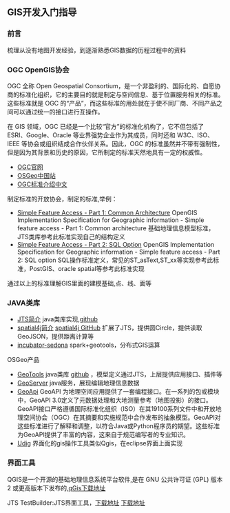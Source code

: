 ## GIS开发入门指导
### 前言
梳理从没有地图开发经验，到逐渐熟悉GIS数据的历程过程中的资料

### OGC OpenGIS协会

OGC 全称 Open Geospatial Consortium，是一个非盈利的、国际化的、自愿协商的标准化组织，它的主要目的就是制定与空间信息、基于位置服务相关的标准。这些标准就是 OGC 的“产品”，而这些标准的用处就在于使不同厂商、不同产品之间可以通过统一的接口进行互操作。

在 GIS 领域，OGC 已经是一个比较“官方”的标准化机构了，它不但包括了 ESRI、Google、Oracle 等业界强势企业作为其成员，同时还和 W3C、ISO、IEEE 等协会或组织结成合作伙伴关系。因此，OGC 的标准虽然并不带有强制性，但是因为其背景和历史的原因，它所制定的标准天然地具有一定的权威性。

* [OGC官网](https://www.ogc.org/)
* [OSGeo中国站](https://www.osgeo.cn/)
* [OGC标准介绍中文](https://www.osgeo.cn/doc_ogcstd/index.html)

制定标准的开放协会，制定的标准,举例：
 
* [Simple Feature Access - Part 1: Common Architecture](https://www.ogc.org/standards/sfa) OpenGIS Implementation Specification for Geographic information - Simple feature access - Part 1: Common architecture 基础地理信息模型标准，JTS类库参考此标准实现自己的结构定义
* [Simple Feature Access - Part 2: SQL Option](https://www.ogc.org/standards/sfs) OpenGIS Implementation Specification for Geographic information - Simple feature access - Part 2: SQL option SQL操作标准定义，常见的ST_asText,ST_xx等实现参考此标准，PostGIS、oracle spatial等参考此标准实现

通过以上的标准理解GIS里面的建模基础,点、线、面等

### JAVA类库

* [JTS简介](https://blog.csdn.net/weixin_40294332/article/details/124124042) java类库实现,[github](https://github.com/locationtech/jts)
* [spatial4j简介](https://blog.csdn.net/weixin_40294332/article/details/124210247) [spatial4j GitHub](https://github.com/locationtech/spatial4j) 扩展了JTS，提供圆Circle，提供读取GeoJSON，提供距离计算等
* [incubator-sedona](https://github.com/apache/incubator-sedona) spark+geotools，分布式GIS运算

OSGeo产品

* [GeoTools](https://blog.csdn.net/weixin_40294332/article/details/112506324) java类库 [github](https://github.com/geotools/geotools) ，模型定义通过JTS，上层提供应用接口、插件等
* [GeoServer](https://github.com/geoserver/geoserver) java服务，展现编辑地理信息数据
* [GeoApi](https://github.com/opengeospatial/geoapi) GeoAPI 为地理空间应用提供了一套编程接口。在一系列的包或模块中，GeoAPI 3.0定义了元数据处理和大地测量参考（地图投影）的接口。GeoAPI接口严格遵循国际标准化组织（ISO）在其19100系列文件中和开放地理空间协会（OGC）在其摘要和实施规范中合作发布的抽象模型。GeoAPI对这些标准进行了解释和调整，以符合Java或Python程序员的期望。这些标准为GeoAPI提供了丰富的内容，这来自于规范编写者的专业知识。
* [Udig](https://github.com/locationtech/udig-platform) 界面化的gis操作工具类似Qgis，在eclipse界面上面实现

### 界面工具

QGIS是一个开源的基础地理信息系统平台软件,是在 GNU 公共许可证 (GPL) 版本 2 或更高版本下发布的,[qGis下载地址](https://www.qgis.org/en/site/) 

JTS TestBuilder:JTS界面工具，[下载地址](https://sourceforge.net/projects/jts-topo-suite/files/) [下载地址](https://www.tsusiatsoftware.net/jts/main.html) 